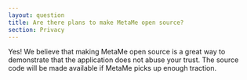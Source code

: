 ```yaml
---
layout: question
title: Are there plans to make MetaMe open source?
section: Privacy 
---
```


Yes! We believe that making MetaMe open source is a great way to demonstrate that the application does not abuse your trust. The source code will be made available if MetaMe picks up enough traction. 